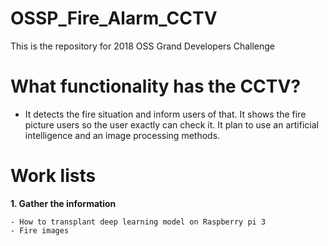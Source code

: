 # OSSP_Fire_Alarm_CCTV
This is the repository for 2018 OSS Grand Developers Challenge

# What functionality has the CCTV?
- It detects the fire situation and inform users of that. It shows the fire picture users so the user exactly can check it. It plan to use an artificial intelligence and an image processing methods.

# Work lists
<b>1. Gather the information</b>

    - How to transplant deep learning model on Raspberry pi 3
    - Fire images
